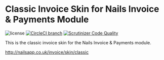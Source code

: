 # Classic Invoice Skin for Nails Invoice & Payments Module

![license](https://img.shields.io/badge/license-MIT-green.svg)
[![CircleCI branch](https://img.shields.io/circleci/project/github/nails/skin-invoice-classic.svg)](https://circleci.com/gh/nails/skin-invoice-classic)
[![Scrutinizer Code Quality](https://scrutinizer-ci.com/g/nails/skin-invoice-classic/badges/quality-score.png)](https://scrutinizer-ci.com/g/nails/skin-invoice-classic)

This is the classic invoice skin for the Nails Invoice & Payments module.

http://nailsapp.co.uk/invoice/skin/classic